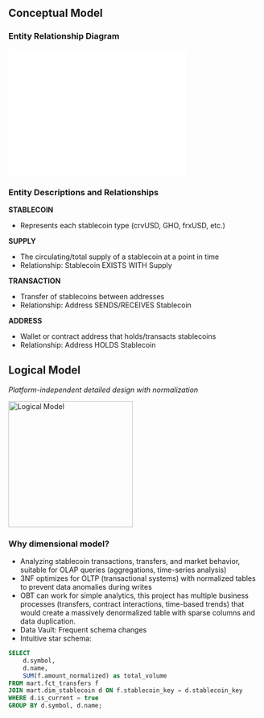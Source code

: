 ## Conceptual Model

### Entity Relationship Diagram
<iframe src="../../assets/erd01.html" frameborder="0" width="70%" height="250px"></iframe>

### Entity Descriptions and Relationships
**STABLECOIN**
- Represents each stablecoin type (crvUSD, GHO, frxUSD, etc.)

**SUPPLY**
- The circulating/total supply of a stablecoin at a point in time
- Relationship: Stablecoin EXISTS WITH Supply

**TRANSACTION**
- Transfer of stablecoins between addresses
- Relationship: Address SENDS/RECEIVES Stablecoin

**ADDRESS**
- Wallet or contract address that holds/transacts stablecoins
- Relationship: Address HOLDS Stablecoin




## Logical Model
*Platform-independent detailed design with normalization*

<img src="../../assets/erd01.svg" alt="Logical Model" width="70%" height="250px">

### Why dimensional model?
- Analyzing stablecoin transactions, transfers, and market behavior, suitable for OLAP queries (aggregations, time-series analysis)
- 3NF optimizes for OLTP (transactional systems) with normalized tables to prevent data anomalies during writes
- OBT can work for simple analytics, this project has multiple business processes (transfers, contract interactions, time-based trends) that would create a massively denormalized table with sparse columns and data duplication.
- Data Vault: Frequent schema changes
- Intuitive star schema:
```sql
SELECT 
    d.symbol,
    d.name,
    SUM(f.amount_normalized) as total_volume
FROM mart.fct_transfers f
JOIN mart.dim_stablecoin d ON f.stablecoin_key = d.stablecoin_key
WHERE d.is_current = true
GROUP BY d.symbol, d.name;
```



